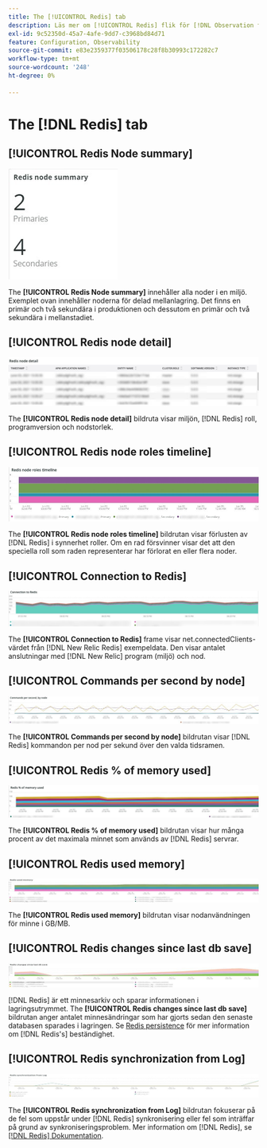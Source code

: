 ```yaml
---
title: The [!UICONTROL Redis] tab
description: Läs mer om [!UICONTROL Redis] flik för [!DNL Observation for Adobe Commerce].
exl-id: 9c52350d-45a7-4afe-9dd7-c3968bd84d71
feature: Configuration, Observability
source-git-commit: e83e2359377f03506178c28f8b30993c172282c7
workflow-type: tm+mt
source-wordcount: '248'
ht-degree: 0%

---
```


# The [!DNL Redis] tab

## [!UICONTROL Redis Node summary]

![Redis Node summary](../../assets/tools/observation-for-adobe-commerce/redis-tab-1.jpg)

The **[!UICONTROL Redis Node summary]** innehåller alla noder i en miljö. Exemplet ovan innehåller noderna för delad mellanlagring. Det finns en primär och två sekundära i produktionen och dessutom en primär och två sekundära i mellanstadiet.

## [!UICONTROL Redis node detail]

![Redis-noddetalj](../../assets/tools/observation-for-adobe-commerce/redis-tab-2.jpg)

The **[!UICONTROL Redis node detail]** bildruta visar miljön, [!DNL Redis] roll, programversion och nodstorlek.

## [!UICONTROL Redis node roles timeline]

![Redis node roles timeline](../../assets/tools/observation-for-adobe-commerce/redis-tab-3.jpg)

The **[!UICONTROL Redis node roles timeline]** bildrutan visar förlusten av [!DNL Redis] i synnerhet roller. Om en rad försvinner visar det att den speciella roll som raden representerar har förlorat en eller flera noder.

## [!UICONTROL Connection to Redis]

![Anslutning till Redis](../../assets/tools/observation-for-adobe-commerce/redis-tab-4.jpg)

The **[!UICONTROL Connection to Redis]** frame visar net.connectedClients-värdet från [!DNL New Relic Redis] exempeldata. Den visar antalet anslutningar med [!DNL New Relic] program (miljö) och nod.

## [!UICONTROL Commands per second by node]

![Kommandon per sekund efter nod](../../assets/tools/observation-for-adobe-commerce/redis-tab-5.jpg)

The **[!UICONTROL Commands per second by node]** bildrutan visar [!DNL Redis] kommandon per nod per sekund över den valda tidsramen.

## [!UICONTROL Redis % of memory used]

![Redis % av använt minne](../../assets/tools/observation-for-adobe-commerce/redis-tab-6.jpg)

The **[!UICONTROL Redis % of memory used]** bildrutan visar hur många procent av det maximala minnet som används av [!DNL Redis] servrar.

## [!UICONTROL Redis used memory]

![Redis använt minne](../../assets/tools/observation-for-adobe-commerce/redis-tab-7.jpg)

The **[!UICONTROL Redis used memory]** bildrutan visar nodanvändningen för minne i GB/MB.

## [!UICONTROL Redis changes since last db save]

![Gör om ändringar sedan den senaste databasen sparades](../../assets/tools/observation-for-adobe-commerce/redis-tab-8.jpg)

[!DNL Redis] är ett minnesarkiv och sparar informationen i lagringsutrymmet. The **[!UICONTROL Redis changes since last db save]** bildrutan anger antalet minnesändringar som har gjorts sedan den senaste databasen sparades i lagringen. Se [Redis persistence](https://redis.io/docs/manual/persistence/) för mer information om [!DNL Redis's] beständighet.

## [!UICONTROL Redis synchronization from Log]

![Synkronisera igen från logg](../../assets/tools/observation-for-adobe-commerce/redis-tab-9.jpg)

The **[!UICONTROL Redis synchronization from Log]** bildrutan fokuserar på de fel som uppstår under [!DNL Redis] synkronisering eller fel som inträffar på grund av synkroniseringsproblem. Mer information om [!DNL Redis], se [[!DNL Redis] Dokumentation](https://redis.io/docs/).
